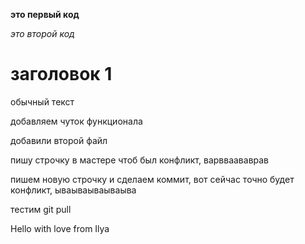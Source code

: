**это первый код**

*это второй код*

# заголовок 1

обычный текст

добавляем чуток функционала

добавили второй файл

пишу строчку в мастере чтоб был конфликт, варвваававрав

пишем новую строчку и сделаем коммит, вот сейчас точно будет конфликт, ываываываываыва

тестим git pull

Hello with love from Ilya
